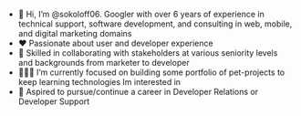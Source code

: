 - 👋 Hi, I’m @sokoloff06. Googler with over 6 years of experience in technical support, software development, and consulting in web, mobile, and digital marketing domains
- ❤️ Passionate about user and developer experience
- 💬 Skilled in collaborating with stakeholders at various seniority levels and backgrounds from marketer to developer
- 🧑🏻‍💻 I’m currently focused on building some portfolio of pet-projects to keep learning technologies Im interested in
- 🚀 Aspired to pursue/continue a career in Developer Relations or Developer Support

<!---
sokoloff06/sokoloff06 is a ✨ special ✨ repository because its `README.md` (this file) appears on your GitHub profile.
You can click the Preview link to take a look at your changes.
--->
